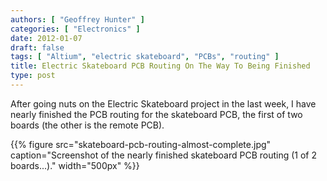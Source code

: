 ```yaml
---
authors: [ "Geoffrey Hunter" ]
categories: [ "Electronics" ]
date: 2012-01-07
draft: false
tags: [ "Altium", "electric skateboard", "PCBs", "routing" ]
title: Electric Skateboard PCB Routing On The Way To Being Finished
type: post
---
```


After going nuts on the Electric Skateboard project in the last week, I have nearly finished the PCB routing for the skateboard PCB, the first of two boards (the other is the remote PCB).

{{% figure src="skateboard-pcb-routing-almost-complete.jpg" caption="Screenshot of the nearly finished skateboard PCB routing (1 of 2 boards...)."  width="500px" %}}
